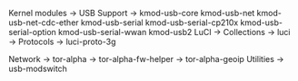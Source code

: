 Kernel modules -> USB Support -> kmod-usb-core
                                 kmod-usb-net
                                 kmod-usb-net-cdc-ether
                                 kmod-usb-serial
                                 kmod-usb-serial-cp210x
                                 kmod-usb-serial-option
                                 kmod-usb-serial-wwan
                                 kmod-usb2
LuCI          -> Collections  -> luci
              -> Protocols    -> luci-proto-3g

Network                       -> tor-alpha
                              -> tor-alpha-fw-helper
                              -> tor-alpha-geoip
Utilities                     -> usb-modswitch
